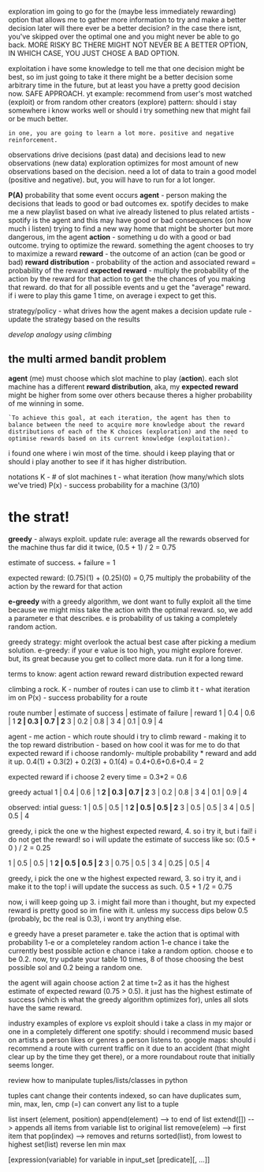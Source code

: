 
exploration
	im going to go for the (maybe less immediately rewarding) option that allows me to gather more information to try and make a better decision later
		will there ever be a better decision? in the case there isnt, you've skipped over the optimal one and you might never be able to go back. 
		MORE RISKY BC THERE MIGHT NOT NEVER BE A BETTER OPTION, IN WHICH CASE, YOU JUST CHOSE A BAD OPTION. 
	
 exploitation
	i have some knowledge to tell me that one decision might be best, so im just going to take it
		there might be a better decision some arbitrary time in the future, but at least you have a pretty good decision now. 
		SAFE APPROACH. 
yt example: recommend from user's most watched (exploit) or from random other creators (explore)
pattern: should i stay somewhere i know works well or should i try something new that might fail or be much better. 

	in one, you are going to learn a lot more. positive and negative reinforcement. 
observations drive decisions (past data) and decisions lead to new observations (new data)
	exploration optimizes for most amount of new observations based on the decision. need a lot of data to train a good model (positive and negative). but, you will have to run for a lot longer. 


**P(A)** probability that some event occurs
**agent** - person making the decisions that leads to good or bad outcomes
ex. spotify decides to make me a new playlist based on what ive already listened to plus related artists - spotify is the agent and this may have good or bad consequences (on how much i listen)
trying to find a new way home that might be shorter but more dangerous, im the agent
**action** - something u do with a good or bad outcome. trying to optimize the reward. something the agent chooses to try to maximize a reward
**reward** - the outcome of an action (can be good or bad)
**reward distribution** - probability of the action and associated reward = probability of the reward
**expected reward** - multiply the probability of the action by the reward for that action to get the the chances of you making that reward. do that for all possible events and u get the "average" reward. if i were to play this game 1 time, on average i expect to get this. 

strategy/policy - what drives how the agent makes a decision 
update rule - update the strategy based on the results

*develop analogy using climbing*

## the multi armed bandit problem
**agent** (me) must choose which slot machine to play (**action**). each slot machine has a different **reward distribution**, aka, my **expected reward** might be higher from some over others because theres a higher probability of me winning in some. 

	`To achieve this goal, at each iteration, the agent has then to balance between the need to acquire more knowledge about the reward distributions of each of the K choices (exploration) and the need to optimise rewards based on its current knowledge (exploitation).`

i found one where i win most of the time. should i keep playing that or should i play another to see if it has higher distribution. 

notations
K - # of slot machines
t - what iteration (how many/which slots we've tried)
P(x) - success probability for a machine (3/10)

# the strat!
**greedy** - always exploit. 
update rule: average all the rewards observed for the machine thus far
did it twice, (0.5 + 1) / 2 = 0.75

estimate of success. + failure = 1

expected reward: (0.75)(1) + (0.25)(0) = 0,75
multiply the probability of the action by the reward for that action


**e-greedy**
with a greedy algorithm, we dont want to fully exploit all the time because we might miss take the action with the optimal reward. so, we add a parameter e that describes. e is probability of us taking a completely random action.


greedy strategy: might overlook the actual best case after picking a medium solution. 
e-greedy: if your e value is too high, you might explore forever. but, its great because you get to collect more data. run it for a long time. 


terms to know:
agent
action
reward
reward distribution
expected reward


climbing a rock. 
K - number of routes i can use to climb it
t - what iteration im on
P(x) - success probability for a route


route number | estimate of success | estimate of failure | reward
1 | 0.4 | 0.6 | 1
**2 | 0.3 | 0.7 | 2**
3 | 0.2 | 0.8 | 3
4 | 0.1 | 0.9 | 4

agent - me
action - which route should i try to climb
reward - making it to the top
reward distribution - based on how cool it was for me to do that
expected reward if i choose randomly- multiple probability * reward and add it up. 
0.4(1) + 0.3(2) + 0.2(3) + 0.1(4) = 0.4+0.6+0.6+0.4 = 2

expected reward if i choose 2 every time = 0.3*2 = 0.6

greedy
actual
1 | 0.4 | 0.6 | 1
**2 | 0.3 | 0.7 | 2**
3 | 0.2 | 0.8 | 3
4 | 0.1 | 0.9 | 4

observed:
intial guess:
1 | 0.5 | 0.5 | 1
**2 | 0.5 | 0.5 | 2**
3 | 0.5 | 0.5 | 3
4 | 0.5 | 0.5 | 4

greedy, i pick the one w the highest expected reward, 4. so i try it, but i fail! i do not get the reward! so i will update the estimate of success like so:
(0.5 + 0 ) / 2 = 0.25

1 | 0.5 | 0.5 | 1
**2 | 0.5 | 0.5 | 2**
3 | 0.75 | 0.5 | 3
4 | 0.25 | 0.5 | 4

greedy, i pick the one w the highest expected reward, 3. so i try it, and i make it to the top! i will update the success as such. 
0.5 + 1 /2 = 0.75

now, i will keep going up 3. i might fail more than i thought, but my expected reward is pretty good so im fine with it. unless my success dips below 0.5 (probably, bc the real is 0.3), i wont try anything else. 

e greedy
have a preset parameter e. take the action that is optimal with probability 1-e or a completeley random action 
1-e chance i take the currently best possible action
e chance i take a random option. 
choose e to be 0.2. now, try update your table 10 times, 8 of those choosing the best possible sol and 0.2 being a random one. 


the agent will again choose action 2 at time t=2 as it has the highest estimate of expected reward (0.75 > 0.5). it just has the highest estimate of success (which is what the greedy algorithm optimizes for), unles all slots have the same reward. 


industry examples of explore vs exploit
should i take a class in my major or one in a completely different one
spotify: should i recommend music based on artists a person likes or genres a person listens to. 
google maps: should i recommend a route with current traffic on it due to an accident (that might clear up by the time they get there), or a more roundabout route that initially seems longer. 



review how to manipulate tuples/lists/classes in python

tuples
	cant change their contents
	indexed, so can have duplicates
	sum, min, max, len, cmp (=)
	can convert any list to a tuple

list 
insert (element, position)
append(element) --> to end of list
extend([]) --> appends all items from variable list to original list
remove(elem) --> first item that 
pop(index) --> removes and returns 
sorted(list), from lowest to highest
set(list)
reverse
len
min max

[expression(variable) for variable in input_set [predicate][, …]]